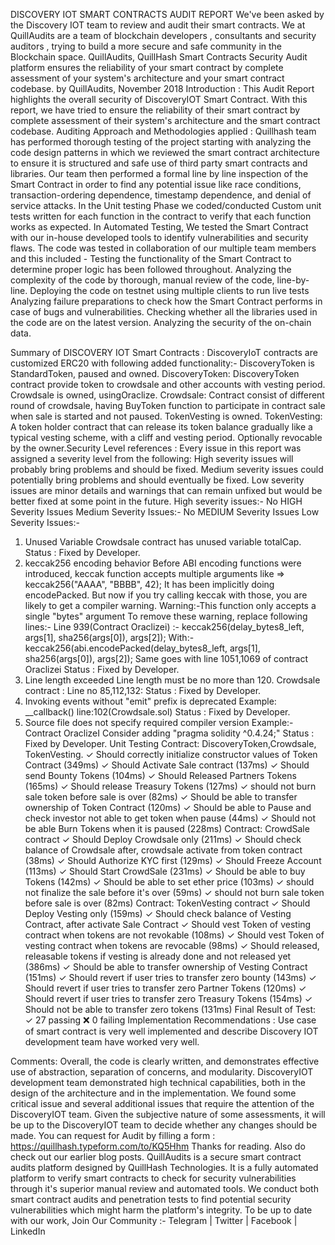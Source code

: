 DISCOVERY IOT SMART CONTRACTS AUDIT REPORT
We've been asked by the Discovery IOT team to review and audit their smart contracts.
We at QuillAudits are a team of blockchain developers , consultants and security auditors , trying to build a more secure and safe community in the Blockchain space. QuillAudits, QuillHash Smart Contracts Security Audit platform ensures the reliability of your smart contract by complete assessment of your system's architecture and your smart contract codebase.
by QuillAudits, November  2018
Introduction :
This Audit Report highlights the overall security of DiscoveryIOT Smart Contract. With this report, we have tried to ensure the reliability of their smart contract by complete assessment of their system's architecture and the smart contract codebase.
Auditing Approach and Methodologies applied :
Quillhash team has performed thorough testing of the project starting with analyzing the code design patterns in which we reviewed the smart contract architecture to ensure it is structured and safe use of third party smart contracts and libraries.
Our team then performed a formal line by line inspection of the Smart Contract in order to find any potential issue like race conditions, transaction-ordering dependence, timestamp dependence, and denial of service attacks.
In the Unit testing Phase we coded/conducted Custom unit tests written for each function in the contract to verify that each function works as expected. In Automated Testing, We tested the Smart Contract with our in-house developed tools to identify vulnerabilities and security flaws.
The code was tested in collaboration of our multiple team members and this included -
Testing the functionality of the Smart Contract to determine proper logic has been followed throughout.
Analyzing the complexity of the code by thorough, manual review of the code, line-by-line.
Deploying the code on testnet using multiple clients to run live tests
Analyzing failure preparations to check how the Smart Contract performs in case of bugs and vulnerabilities.
Checking whether all the libraries used in the code are on the latest version.
Analyzing the security of the on-chain data.

Summary of DISCOVERY IOT Smart Contracts :
DiscoveryIoT contracts are customized ERC20 with following added functionality:-
DiscoveryToken is StandardToken, paused and owned.
DiscoveryToken: DiscoveryToken contract provide token to crowdsale and other accounts with vesting period.
Crowdsale is owned, usingOraclize.
Crowdsale: Contract consist of different round of crowdsale, having BuyToken function to participate in contract sale when sale is started and not paused.
TokenVesting is owned.
TokenVesting: A token holder contract that can release its token balance gradually like a typical vesting scheme, with a cliff and vesting period. Optionally revocable by the owner.Security Level references :
Every issue in this report was assigned a severity level from the following:
High severity issues will probably bring problems and should be fixed.
Medium severity issues could potentially bring problems and should eventually be fixed.
Low severity issues are minor details and warnings that can remain unfixed but would be better fixed at some point in the future.
High severity issues:-
No HIGH Severity Issues
Medium Severity Issues:-
No MEDIUM Severity Issues
Low Severity Issues:-
1. Unused Variable
Crowdsale contract has unused variable totalCap.
Status : Fixed by Developer.
2. keccak256 encoding behavior
Before ABI encoding functions were introduced, keccak function accepts multiple arguments like
=> keccak256("AAAA", "BBBB", 42);
It has been implicitly doing encodePacked. But now if you try calling keccak with those, you are likely to get a compiler warning.
Warning:-This function only accepts a single "bytes" argument
To remove these warning, replace following lines:-
Line 939(Contract Oraclizei) :- keccak256(delay_bytes8_left, args[1], sha256(args[0]), args[2]);
With:- keccak256(abi.encodePacked(delay_bytes8_left, args[1], sha256(args[0]), args[2]);
Same goes with line 1051,1069 of contract Oraclizei
Status : Fixed by Developer.
3. Line length exceeded
Line length must be no more than 120.
Crowdsale contract : Line no 85,112,132:
Status : Fixed by Developer.
4. Invoking events without "emit" prefix is deprecated
Example: __callback() line:102(Crowdsale.sol)
Status : Fixed by Developer.
5. Source file does not specify required compiler version
Example:- Contract OraclizeI
Consider adding "pragma solidity ^0.4.24;"
Status : Fixed by Developer.
Unit Testing
Contract: DiscoveryToken,Crowdsale, TokenVesting.
✓ Should correctly initialize constructor values of Token Contract (349ms)
✓ Should Activate Sale contract (137ms)
✓ Should send Bounty Tokens (104ms)
✓ Should Released Partners Tokens (165ms)
✓ Should release Treasury Tokens (127ms)
✓ should not burn sale token before sale is over (82ms)
✓ Should be able to transfer ownership of Token Contract (120ms)
✓ Should be able to Pause and check investor not able to get token when pause (44ms)
✓ Should not be able Burn Tokens when it is paused (228ms)
Contract: CrowdSale contract
✓ Should Deploy Crowdsale only (211ms)
✓ Should check balance of Crowdsale after, crowdsale activate from token contract (38ms)
✓ Should Authorize KYC first (129ms)
✓ Should Freeze Account (113ms)
✓ Should Start CrowdSale (231ms)
✓ Should be able to buy Tokens (142ms)
✓ Should be able to set ether price (103ms)
✓ should not finalize the sale before it's over (59ms)
✓ should not burn sale token before sale is over (82ms)
Contract: TokenVesting contract
✓ Should Deploy Vesting only (159ms)
✓ Should check balance of Vesting Contract, after activate Sale Contract
✓ Should vest Token of vesting contract when tokens are not revokable (108ms)
✓ Should vest Token of vesting contract when tokens are revocable (98ms)
✓ Should released, releasable tokens if vesting is already done and not released yet (386ms)
✓ Should be able to transfer ownership of Vesting Contract (151ms)
✓ Should revert if user tries to transfer zero bounty (143ms)
✓ Should revert if user tries to transfer zero Partner Tokens (120ms)
✓ Should revert if user tries to transfer zero Treasury Tokens (154ms)
✓ Should not be able to transfer zero tokens (131ms)
Final Result of Test:
✓ 27 passing
❌ 0 failing
Implementation Recommendations :
Use case of smart contract is very well implemented and describe Discovery IOT development team have worked very well.

Comments:
Overall, the code is clearly written, and demonstrates effective use of abstraction, separation of concerns, and modularity. DiscoveryIOT development team demonstrated high technical capabilities, both in the design of the architecture and in the implementation.
We found some critical issue and several additional issues that require the attention of the DiscoveryIOT team. Given the subjective nature of some assessments, it will be up to the DiscoveryIOT team to decide whether any changes should be made.
You can request for Audit by filling a form :
https://quillhash.typeform.com/to/KQ5Hhm
Thanks for reading. Also do check out our earlier blog posts.
QuillAudits is a secure smart contract audits platform designed by QuillHash Technologies. It is a fully automated platform to verify smart contracts to check for security vulnerabilities through it's superior manual review and automated tools. We conduct both smart contract audits and penetration tests to find potential security vulnerabilities which might harm the platform's integrity.
To be up to date with our work, Join Our Community :-
Telegram | Twitter | Facebook | LinkedIn
